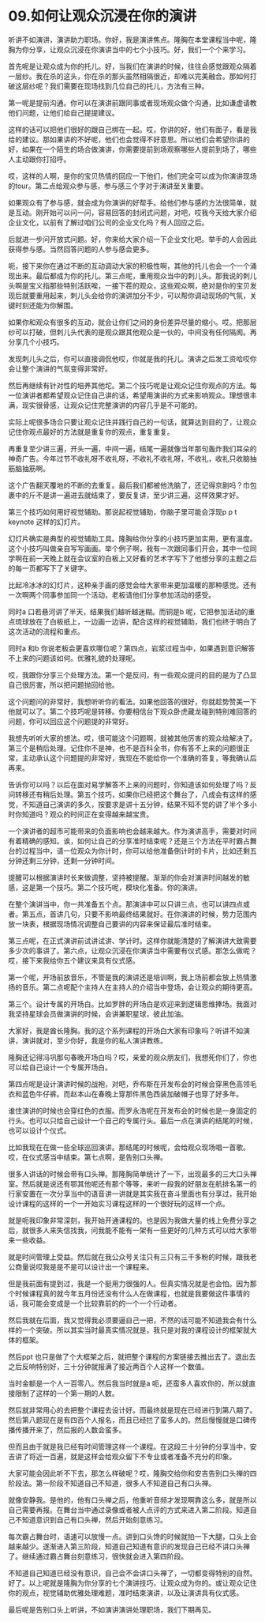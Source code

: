# 09.如何让观众沉浸在你的演讲

听讲不如演讲，演讲助力职场。你好，我是演讲焦点。隆胸在本堂课程当中呢，隆胸为你分享，让观众沉浸在你演讲当中的七个小技巧。好，我们一个个来学习。

首先呢是让观众成为你的托儿。好，当我们在演讲的时候，往往会感觉跟观众隔着一层纱。我在杀的这头，你在杀的那头虽然相隔很近，却难以完美融合。那如何打破这层纱呢？我们需要在现场找到几位自己的托儿，方法有三种。

第一呢是提前沟通。你可以在演讲前跟同事或者现场观众做个沟通，比如谦虚请教他们问题，让他们给自己提提建议。

这样的话可以把他们很好的跟自己绑在一起。哎，你讲的好，他们有面子，看是我给的建议。那如果讲的不好呢，他们也会觉得不好意思。所以他们会希望你讲的好，如果在一个陌生的场合做演讲，你需要提前到场观察哪些人提前到场了，哪些人主动跟你打招呼。

哎，这样的人啊，是你的宝贝热情的回应一下他们，他们完全可以成为你演讲现场的tour。第二点给观众参与感，参与感三个字对于演讲至关重要。

如果观众有了参与感，就会成为你演讲的好帮手。给他们参与感的方法很简单，就是互动。刚开始可以问一问，容易回答的封闭式问题，对吧，哎我今天给大家介绍企业文化，以前有了解过咱们公司的企业文化吗？有人回应之后。

后就进一步问开放式问题。好，你来给大家介绍一下企业文化吧。举手的人会因此获得参与感。当然回答问题的人参与感会更多。

呃，接下来你在通过不断的互动调动大家的积极性啊，其他的托儿也会一个一个涌现出来。最后都成为你的托儿。第三点呢，重用观众当中的刺儿头。那我说的刺儿头啊是宝义指那些特别活跃唉，一接下茬的观众，这些观众啊，绝对是你的宝贝发现后就要重用起来，刺儿头会给你的演讲加分不少，可以帮你调动现场的气氛，关键时刻还能为你解围。

如果你和观众有很多的互动，就会让你们之间的身份差异尽量的缩小。哎。把那层纱可以打破，但刺儿头代表的是观众跟其他观众是一伙的，中间没有任何隔阂。再分享几个小技巧。

发现刺儿头之后，你可以直接调侃他哎，你就是我的托儿。演讲之后发工资哈哎你会让整个演讲的气氛变得非常好。

然后再继续有针对性的培养其他坨。第二个技巧呢是让观众记住你观点的方法。每一位演讲者都希望观众记住自己讲的话，希望用演讲的方式来影响观众。理想很丰满，现实很骨感，让观众记住完整演讲的内容几乎是不可能的。

实际上呢很多场合只要让观众记住并践行自己的一句话，就算达到目的了，让观众记住你观点最好的方法就是重复你的观点，重复重复。

再重复至少讲三遍，开头一遍，中间一遍，结尾一遍就像当年那句轰炸我们耳朵的神奇广告。今年过节不收礼呀不收礼呀，不收礼不收礼呀，不收礼，收礼只收脑抽筋脑抽筋啊。

这个广告翻天覆地的不断的去重复。最后我们都被他洗脑了，还记得京剧吗？巾包裹中的斤不是讲一遍进去就结束了，要反复讲，至少讲三遍，这样效果才好。

第三个技巧如何用好视觉辅助。那说起视觉辅助，你脑子里可能会浮现p p t keynote 这样的幻灯片。

幻灯片确实是典型的视觉辅助工具。隆胸给你分享的小技巧更加实用，更有温度。这个小技巧叫做亲自写写画画。举个例子啊，我有一次跟同事们开会，其中一位同学啊在前一天晚上就在会议室的白板上又好看的艺术字写下了他想分享的主题之后的每一页都写下了关键字。

比起冷冰冰的幻灯片，这种亲手画的感觉会给大家带来更加温暖的那种感觉。还有一次啊两个同事参加同一个活动，老板请他们分享参加活动的感受。

同时a 口若悬河讲了半天，结果我们越听越迷糊。而铜是b 呢，它把参加活动的重点琉球放在了白板纸上，一边画一边讲，配合这样的视觉辅助，我们也终于明白了这次活动的流程和重点。

同时a 和b 你说老板会更喜欢哪位呢？第四点，岩浆过程当中，如果遇到意识解答不上来的问题该如何。优雅礼貌的处理呢。

哎，我跟你分享三个处理方法。第一个是反问，有一些观众提问的目的是为了凸显自己很厉害，所以把问题抛回给他。

这个问题问的非常好，我想听听你的看法。如果他回答的很好，你就趁势赞美一下他就可以了。第二个技巧呢是转移。你要相信台下观众卧虎藏龙碰到特别难回答的问题，你可以回应这个问题提的非常好。

我想先听听大家的想法。哎，很可能这个问题啊，就被其他厉害的观众给解决了。第三个是稍后处理。记住你不是神，也不是百科全书，你有答不上来的问题很正常，主动承认这个问题提的非常好，我现在不能给你一个准确的答复，等我确认后再来。

告诉你可以吗？以后在面对易学解答不上来的问题时，你知道该如何处理了吗？反问转移还有稍后处理。第五个技巧，如果你已经把这个舞台了，八成会有这样的感觉，不知道自己演讲的多久，按要求是讲十五分钟，结果不知不觉的讲了半个多小时你知道吗？观众的时间正在变得越来越宝贵。

一个演讲者的超市可能带来的负面影响也会越来越大。作为演讲高手，需要对时间有着精确的感知。诶，如何让自己的分享准时结束呢？还是三个方法在平时霸占舞台的过程当中，请一位观众为你计时，你可以给他准备倒计时的卡片，比如还剩五分钟还剩三分钟，还剩一分钟时间。

提醒可以根据演讲时长来做调整，坚持被提醒。渐渐的你会对演讲时间越发的敏感，这是第一个技巧。第二个技巧呢，模块化准备。你的演讲。

在整个演讲当中，你一共准备五个点。那演讲中可以只讲三点，也可以讲四点或者。第五点，首讲几句，只要不影响最终结果就好。在你演讲的时候，势力范围内放一块表，根据现场情况调整自己要讲的内容来保证最后准时结束。

第三点呢，在正式演讲前试讲试讲、学计时。这样你就能清楚的了解演讲大致需要多少次的事讲了。第六点，让观众沉浸在你演讲当中需要有仪式感。那怎么做呢？哎，接下来我给你五个建议来具有仪式感。

第一个呢，开场前放音乐，不管是我的演讲还是培训啊，我上场前都会放上热情激扬的音乐。第二点呢配个主持人在主持人的介绍当中登场，会让观众的期待更高。

第三个。设计专属的开场白。比如罗胖的开场白是欢迎来到逻辑思维捧场。我面对我坚持星球会员做演讲的时候，会讲兼职星球，彼此加油。

大家好，我是酋长隆胸。我的这个系列课程的开场白大家有印象吗？听讲不如演讲，演讲就对，至少你好，我是你的私人演讲教练。

隆胸还记得冯巩那句春晚开场白吗？哎，亲爱的观众朋友们，我想死你们了，你也可以给自己设计一个专属开场白。

第四点呢是设计演讲时候的战袍，对吧，乔布斯在开发布会的时候会穿黑色高领毛衣和蓝色牛仔裤。而赵本山在春晚上穿那件黑色西装加破帽子也穿了好多年。

谁住演讲的时候也会穿红色的衣服。而罗永浩呢在开发布会的时候也是一身固定的行头。也可以只给自己设计一个自己的专属行头。最后一点在演讲的结尾的时候，也可以设计个仪式。

比如我现在在做一些全球巡回演讲。那结尾的时候呢，会给观众现场唱一首歌。哎，在仪式感当中结束。第七点啊，是告别口头禅。

很多人讲话的时候会带有口头禅。那隆胸简单统计了一下，出现最多的三大口头禅室。然后就是说还有鄂其他呢还有那个等等，来听一段我的好朋友在航排名第一的行家安置在一次分享当中的语音讲一讲就是其实我在奋斗里面也有分享过，我开始设计课程的这样的一个一开始实习课程这样的一个很好玩的这样一个点。

就是呃我印象非常深刻，我开始开通课程的。也是因为我做大量的线上免费分享之后，就很多人来失信找我，问我能不能有一架有一些更好的几种方式可以给大家带来一些收益。

就是时间管理上受益。然后就在我公众号关注只有三只有三千多粉的时候，跟我老公商量说哎我是是不是可以设计出一个课程来。

但是我前面有提到过，我是一个挺用力很强的人。但真实情况就是也会怕。因为那个时候课程真的就今年五月份还没有什么人在做课程，也就是我要做这件事情的话，我可能会变成是一个比较靠前的的一个一个行动者。

然后我就在后面，我又觉得我必须要逼自己一把，不然的话可能不知道我会有什么样的一个突破。所以其实当时最真实情况就是，我只是对我的课程设计的框架就大体的框架。

然后ppt 也只是做了个大框架之后，就把整个课程的方案链接去推出去了。退出去之后反响特别好，三十分钟就报满了接近两百个人这样一个数值。

当时金额是一个人一百零八。然后我当时就是a 呃，还蛮多人喜欢你的，所以就直接限制了这样的一个第一期的人数。

然后就非常用心的去把整个课程去设计好。而最终就是现在已经进行到第八期了。然后第八题现在是有四百个人报名，而且已经拦了蛮多人的。然后慢慢就是口碑传播传播开来了，然后报的人数会蛮多。

但而且由于就是我已经有时间管理这样一个课程。在这段三十分钟的分享当中，安吉讲了将近一百遍，就是这样会给观众留下不专业或者准备不充分的印象。

大家可能会因此听不下去，那怎么样破呢？哎，隆胸交给你和安吉告别口头禅的四阶段法。第一阶段不知道自己不知道，很多人不知道自己有口头禅。

就像安静我。是他的，他有口头禅之后，他重听音频才发现啊靠这么多，就是所以自己需要再报。在舞台当中通过录像或者被人点评的方式来进入第二阶段。知道自己不知道意识到自己有口头禅，然后开始刻意练习。

每次霸占舞台时，语速可以放慢一点。讲到口头馋的时候就拍一下大腿，口头上会越来越少。逐渐进入第三阶段，知道自己知道有意识的发现自己已经不讲口头禅了。继续通过霸占舞台刻意练习，很快就会进入第四阶段。

不知道自己知道已经没有意识，自己会不会讲口头禅了，一切都变得特别的自然。好了。以上呢就是隆胸为你分享的七个演讲技巧，让观众成为你的。或让观众记住你的观点，视觉辅助优雅处理难题，准时结束演讲，以及让演讲具有仪式感。

最后呢是告别口头上听讲，不如演讲演讲处理职场，我们下期再见。
